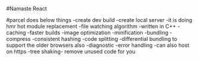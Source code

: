#Namaste React

#parcel does below things
-create dev build
-create local server
-it is doing hmr hot module replacement
-file watching algorithm -written in C++
-caching -faster builds
-image optimization
-minification
-bundling
-compress
-consistent hashing
-code splitting
-differential bundling to support the older browsers also
-diagnostic
-error handling
-can also host on https
-tree shaking- remove unused code for you